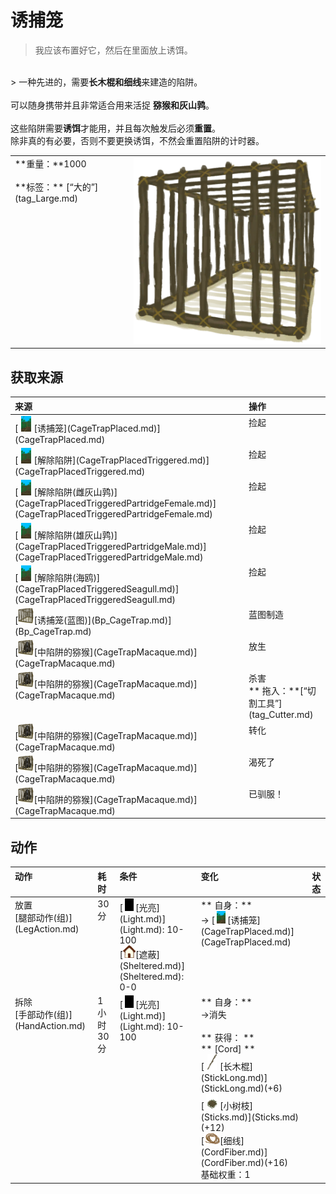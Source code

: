 # 诱捕笼  
> 我应该布置好它，然后在里面放上诱饵。  
<br>  
> 一种先进的，需要<b>长木棍和细线</b>来建造的陷阱。<br><br>可以随身携带并且非常适合用来活捉 <b>猕猴和灰山鹑</b>。<br><br>这些陷阱需要<b>诱饵</b>才能用，并且每次触发后必须<b>重置</b>。<br>除非真的有必要，否则不要更换诱饵，不然会重置陷阱的计时器。  
  
<table class="table table-bordered"><tbody><tr ><td  style="width:80%;text-align:left;vertical-align:top;" >**重量：**1000<br><br>**标签：**	[“大的”](tag_Large.md)</td><td  style="width:20%;text-align:left;vertical-align:top;" ><div style="width:300px;display:inline-block;text-align:center"><img decoding="async" src="Sprite/CageShut.png" href="a.md" style="max-width:300px;max-height:300px;"></div></td></tr></tbody></tbody></table>  
  
## 获取来源  
<table class="table table-bordered"><thead><tr ><th  style="text-align:left;vertical-align:top;" >来源</th><th  style="text-align:left;vertical-align:top;" >操作</th></tr></thead><tr ><td  style="text-align:left;vertical-align:top;" >[<div style="width:25px;display:inline-block;text-align:center"><img decoding="async" src="Sprite/CagePlacedTrap.png" href="a.md" style="max-width:25px;max-height:25px;"></div>[诱捕笼](CageTrapPlaced.md)](CageTrapPlaced.md)</td><td  style="text-align:left;vertical-align:top;" >捡起</td></tr><tr ><td  style="text-align:left;vertical-align:top;" >[<div style="width:25px;display:inline-block;text-align:center"><img decoding="async" src="Sprite/CagePlacedShut.png" href="a.md" style="max-width:25px;max-height:25px;"></div>[解除陷阱](CageTrapPlacedTriggered.md)](CageTrapPlacedTriggered.md)</td><td  style="text-align:left;vertical-align:top;" >捡起</td></tr><tr ><td  style="text-align:left;vertical-align:top;" >[<div style="width:25px;display:inline-block;text-align:center"><img decoding="async" src="Sprite/CagePlacedShut.png" href="a.md" style="max-width:25px;max-height:25px;"></div>[解除陷阱(雌灰山鹑)](CageTrapPlacedTriggeredPartridgeFemale.md)](CageTrapPlacedTriggeredPartridgeFemale.md)</td><td  style="text-align:left;vertical-align:top;" >捡起</td></tr><tr ><td  style="text-align:left;vertical-align:top;" >[<div style="width:25px;display:inline-block;text-align:center"><img decoding="async" src="Sprite/CagePlacedShut.png" href="a.md" style="max-width:25px;max-height:25px;"></div>[解除陷阱(雄灰山鹑)](CageTrapPlacedTriggeredPartridgeMale.md)](CageTrapPlacedTriggeredPartridgeMale.md)</td><td  style="text-align:left;vertical-align:top;" >捡起</td></tr><tr ><td  style="text-align:left;vertical-align:top;" >[<div style="width:25px;display:inline-block;text-align:center"><img decoding="async" src="Sprite/CagePlacedShut.png" href="a.md" style="max-width:25px;max-height:25px;"></div>[解除陷阱(海鸥)](CageTrapPlacedTriggeredSeagull.md)](CageTrapPlacedTriggeredSeagull.md)</td><td  style="text-align:left;vertical-align:top;" >捡起</td></tr><tr ><td  style="text-align:left;vertical-align:top;" >[<div style="width:25px;display:inline-block;text-align:center"><img decoding="async" src="Sprite/CageShut.png" href="a.md" style="max-width:25px;max-height:25px;"></div>[诱捕笼(蓝图)](Bp_CageTrap.md)](Bp_CageTrap.md)</td><td  style="text-align:left;vertical-align:top;" >蓝图制造</td></tr><tr ><td  style="text-align:left;vertical-align:top;" >[<div style="width:25px;display:inline-block;text-align:center"><img decoding="async" src="Sprite/CageMacaque.png" href="a.md" style="max-width:25px;max-height:25px;"></div>[中陷阱的猕猴](CageTrapMacaque.md)](CageTrapMacaque.md)</td><td  style="text-align:left;vertical-align:top;" >放生</td></tr><tr ><td  style="text-align:left;vertical-align:top;" >[<div style="width:25px;display:inline-block;text-align:center"><img decoding="async" src="Sprite/CageMacaque.png" href="a.md" style="max-width:25px;max-height:25px;"></div>[中陷阱的猕猴](CageTrapMacaque.md)](CageTrapMacaque.md)</td><td  style="text-align:left;vertical-align:top;" >杀害<br>** 拖入：**[“切割工具”](tag_Cutter.md)</td></tr><tr ><td  style="text-align:left;vertical-align:top;" >[<div style="width:25px;display:inline-block;text-align:center"><img decoding="async" src="Sprite/CageMacaque.png" href="a.md" style="max-width:25px;max-height:25px;"></div>[中陷阱的猕猴](CageTrapMacaque.md)](CageTrapMacaque.md)</td><td  style="text-align:left;vertical-align:top;" >转化</td></tr><tr ><td  style="text-align:left;vertical-align:top;" >[<div style="width:25px;display:inline-block;text-align:center"><img decoding="async" src="Sprite/CageMacaque.png" href="a.md" style="max-width:25px;max-height:25px;"></div>[中陷阱的猕猴](CageTrapMacaque.md)](CageTrapMacaque.md)</td><td  style="text-align:left;vertical-align:top;" >渴死了</td></tr><tr ><td  style="text-align:left;vertical-align:top;" >[<div style="width:25px;display:inline-block;text-align:center"><img decoding="async" src="Sprite/CageMacaque.png" href="a.md" style="max-width:25px;max-height:25px;"></div>[中陷阱的猕猴](CageTrapMacaque.md)](CageTrapMacaque.md)</td><td  style="text-align:left;vertical-align:top;" >已驯服！</td></tr></tbody></table>  
  
## 动作  
<table class="table table-bordered"><thead><tr ><th  style="text-align:left;vertical-align:top;" >动作</th><th  style="text-align:left;vertical-align:top;" >耗时</th><th  style="text-align:left;vertical-align:top;" >条件</th><th  style="text-align:left;vertical-align:top;" >变化</th><th  style="text-align:left;vertical-align:top;" >状态</th></tr></thead><tr ><td  style="text-align:left;vertical-align:top;" >放置<br>[腿部动作(组)](LegAction.md)</td><td  style="text-align:left;vertical-align:top;" >30分</td><td  style="text-align:left;vertical-align:top;" >[<div style="width:20px;display:inline-block;text-align:center"><img decoding="async" src="Sprite/Darkness.png" href="a.md" style="max-width:20px;max-height:20px;"></div>[光亮](Light.md)](Light.md): 10-100<br>[<div style="width:20px;display:inline-block;text-align:center"><img decoding="async" src="Sprite/Comfort.png" href="a.md" style="max-width:20px;max-height:20px;"></div>[遮蔽](Sheltered.md)](Sheltered.md): 0-0</td><td  style="text-align:left;vertical-align:top;" >** 自身：**<br>→ [<div style="width:20px;display:inline-block;text-align:center"><img decoding="async" src="Sprite/CagePlacedTrap.png" href="a.md" style="max-width:20px;max-height:20px;"></div>[诱捕笼](CageTrapPlaced.md)](CageTrapPlaced.md)</td><td  style="text-align:left;vertical-align:top;" ></td></tr><tr ><td  style="text-align:left;vertical-align:top;" >拆除<br>[手部动作(组)](HandAction.md)</td><td  style="text-align:left;vertical-align:top;" >1小时30分</td><td  style="text-align:left;vertical-align:top;" >[<div style="width:20px;display:inline-block;text-align:center"><img decoding="async" src="Sprite/Darkness.png" href="a.md" style="max-width:20px;max-height:20px;"></div>[光亮](Light.md)](Light.md): 10-100</td><td  style="text-align:left;vertical-align:top;" >** 自身：**<br>→消失<br><br>** 获得： **<br>** [Cord]  **<br>  [<div style="width:25px;display:inline-block;text-align:center"><img decoding="async" src="Sprite/StickLong.png" href="a.md" style="max-width:25px;max-height:25px;"></div>[长木棍](StickLong.md)](StickLong.md)(+6)<br>  [<div style="width:25px;display:inline-block;text-align:center"><img decoding="async" src="Sprite/Kindling.png" href="a.md" style="max-width:25px;max-height:25px;"></div>[小树枝](Sticks.md)](Sticks.md)(+12)<br>  [<div style="width:25px;display:inline-block;text-align:center"><img decoding="async" src="Sprite/CordFiber.png" href="a.md" style="max-width:25px;max-height:25px;"></div>[细线](CordFiber.md)](CordFiber.md)(+16)<br>基础权重：1</td><td  style="text-align:left;vertical-align:top;" ></td></tr></tbody></table>  
  


<script>document.title="诱捕笼 - 卡牌生存百科 Card Survival Wiki";</script>